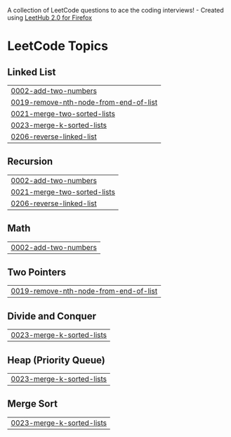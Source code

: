 A collection of LeetCode questions to ace the coding interviews! - Created using [LeetHub 2.0 for Firefox](https://github.com/maitreya2954/LeetHub-2.0-Firefox)
<!---LeetCode Topics Start-->
# LeetCode Topics
## Linked List
|  |
| ------- |
| [0002-add-two-numbers](https://github.com/WycliffeAlphus/LeetCode/tree/master/0002-add-two-numbers) |
| [0019-remove-nth-node-from-end-of-list](https://github.com/WycliffeAlphus/LeetCode/tree/master/0019-remove-nth-node-from-end-of-list) |
| [0021-merge-two-sorted-lists](https://github.com/WycliffeAlphus/LeetCode/tree/master/0021-merge-two-sorted-lists) |
| [0023-merge-k-sorted-lists](https://github.com/WycliffeAlphus/LeetCode/tree/master/0023-merge-k-sorted-lists) |
| [0206-reverse-linked-list](https://github.com/WycliffeAlphus/LeetCode/tree/master/0206-reverse-linked-list) |
## Recursion
|  |
| ------- |
| [0002-add-two-numbers](https://github.com/WycliffeAlphus/LeetCode/tree/master/0002-add-two-numbers) |
| [0021-merge-two-sorted-lists](https://github.com/WycliffeAlphus/LeetCode/tree/master/0021-merge-two-sorted-lists) |
| [0206-reverse-linked-list](https://github.com/WycliffeAlphus/LeetCode/tree/master/0206-reverse-linked-list) |
## Math
|  |
| ------- |
| [0002-add-two-numbers](https://github.com/WycliffeAlphus/LeetCode/tree/master/0002-add-two-numbers) |
## Two Pointers
|  |
| ------- |
| [0019-remove-nth-node-from-end-of-list](https://github.com/WycliffeAlphus/LeetCode/tree/master/0019-remove-nth-node-from-end-of-list) |
## Divide and Conquer
|  |
| ------- |
| [0023-merge-k-sorted-lists](https://github.com/WycliffeAlphus/LeetCode/tree/master/0023-merge-k-sorted-lists) |
## Heap (Priority Queue)
|  |
| ------- |
| [0023-merge-k-sorted-lists](https://github.com/WycliffeAlphus/LeetCode/tree/master/0023-merge-k-sorted-lists) |
## Merge Sort
|  |
| ------- |
| [0023-merge-k-sorted-lists](https://github.com/WycliffeAlphus/LeetCode/tree/master/0023-merge-k-sorted-lists) |
<!---LeetCode Topics End-->